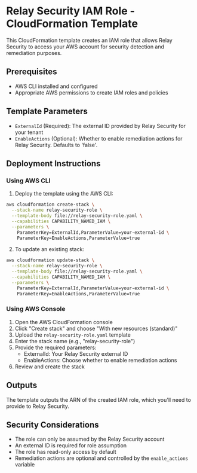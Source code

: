 # Relay Security IAM Role - CloudFormation Template

This CloudFormation template creates an IAM role that allows Relay Security to access your AWS account for security detection and remediation purposes.

## Prerequisites

- AWS CLI installed and configured
- Appropriate AWS permissions to create IAM roles and policies

## Template Parameters

- `ExternalId` (Required): The external ID provided by Relay Security for your tenant
- `EnableActions` (Optional): Whether to enable remediation actions for Relay Security. Defaults to 'false'.

## Deployment Instructions

### Using AWS CLI

1. Deploy the template using the AWS CLI:

```bash
aws cloudformation create-stack \
  --stack-name relay-security-role \
  --template-body file://relay-security-role.yaml \
  --capabilities CAPABILITY_NAMED_IAM \
  --parameters \
    ParameterKey=ExternalId,ParameterValue=your-external-id \
    ParameterKey=EnableActions,ParameterValue=true
```

2. To update an existing stack:

```bash
aws cloudformation update-stack \
  --stack-name relay-security-role \
  --template-body file://relay-security-role.yaml \
  --capabilities CAPABILITY_NAMED_IAM \
  --parameters \
    ParameterKey=ExternalId,ParameterValue=your-external-id \
    ParameterKey=EnableActions,ParameterValue=true
```

### Using AWS Console

1. Open the AWS CloudFormation console
2. Click "Create stack" and choose "With new resources (standard)"
3. Upload the `relay-security-role.yaml` template
4. Enter the stack name (e.g., "relay-security-role")
5. Provide the required parameters:
   - ExternalId: Your Relay Security external ID
   - EnableActions: Choose whether to enable remediation actions
6. Review and create the stack

## Outputs

The template outputs the ARN of the created IAM role, which you'll need to provide to Relay Security.

## Security Considerations

- The role can only be assumed by the Relay Security account
- An external ID is required for role assumption
- The role has read-only access by default
- Remediation actions are optional and controlled by the `enable_actions` variable
